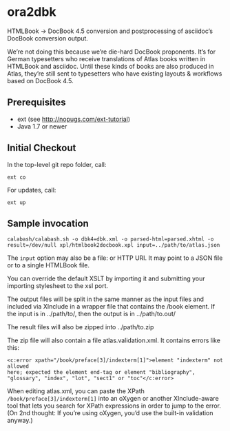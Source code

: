 # ora2dbk

HTMLBook → DocBook 4.5 conversion and postprocessing of asciidoc’s DocBook conversion output.

We’re not doing this because we’re die-hard DocBook proponents. It’s for German typesetters who receive translations of Atlas books written in HTMLBook and asciidoc. Until these kinds of books are also produced in Atlas, they’re still sent to typesetters who have existing layouts & workflows based on DocBook 4.5.

## Prerequisites

 * ext (see http://nopugs.com/ext-tutorial)
 * Java 1.7 or newer

## Initial Checkout

In the top-level git repo folder, call:

    ext co

For updates, call:

    ext up

## Sample invocation

    calabash/calabash.sh -o dbk4=dbk.xml -o parsed-html=parsed.xhtml -o result=/dev/null xpl/htmlbook2docbook.xpl input=../path/to/atlas.json

The ```input``` option may also be a file: or HTTP URI. It may point to a JSON file or to a single HTMLBook file.   

You can override the default XSLT by importing it and submitting your importing stylesheet to the xsl port.

The output files will be split in the same manner as the input files and included via XInclude in a wrapper file that contains the /book element. 
If the input is in ../path/to/, then the output is in ../path/to.out/ 

The result files will also be zipped into ../path/to.zip

The zip file will also contain a file atlas.validation.xml. It contains errors like this:

    <c:error xpath="/book/preface[3]/indexterm[1]">element "indexterm" not allowed 
    here; expected the element end-tag or element "bibliography", 
    "glossary", "index", "lot", "sect1" or "toc"</c:error> 

When editing atlas.xml, you can paste the XPath ```/book/preface[3]/indexterm[1]``` into an oXygen or another XInclude-aware tool that lets you search for XPath expressions
in order to jump to the error. (On 2nd thought: If you’re using oXygen, you’d use the built-in validation anyway.)
